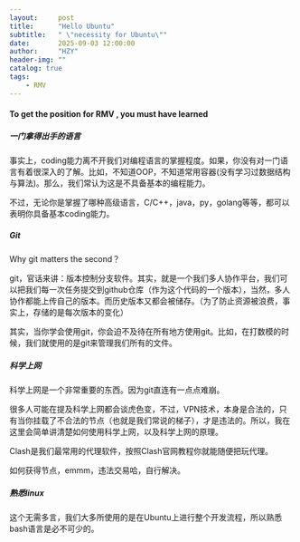 ```yaml
---
layout:     post
title:      "Hello Ubuntu"
subtitle:   " \"necessity for Ubuntu\""
date:       2025-09-03 12:00:00
author:     "HZY"
header-img: ""
catalog: true
tags:
    - RMV
---
```



#### To get the position for RMV , you must have learned
##### 一门拿得出手的语言
事实上，coding能力离不开我们对编程语言的掌握程度。如果，你没有对一门语言有着很深入的了解。比如，不知道OOP，不知道常用容器(没有学习过数据结构与算法)。那么，我们常认为这是不具备基本的编程能力。

不过，无论你是掌握了哪种高级语言，C/C++，java，py，golang等等，都可以表明你具备基本coding能力。
##### Git
Why git matters the second？

git，官话来讲：版本控制分支软件。其实，就是一个我们多人协作平台，我们可以把我们每一次任务提交到github仓库（作为这个代码的一个版本），当然，多人协作都能上传自己的版本。而历史版本又都会被储存。（为了防止资源被浪费，事实上，存储的是每次版本的变化）

其实，当你学会使用git，你会迫不及待在所有地方使用git。比如，在打数模的时候，我们就使用的是git来管理我们所有的文件。

##### 科学上网
科学上网是一个非常重要的东西。因为git直连有一点点难崩。

很多人可能在提及科学上网都会谈虎色变，不过，VPN技术，本身是合法的，只有当你挂载了不合法的节点（也就是我们常说的梯子），才是违法的。所以，我在这里会简单讲清楚如何使用科学上网，以及科学上网的原理。

Clash是我们最常用的代理软件，按照Clash官网教程你就能随便把玩代理。

如何获得节点，emmm，违法交易哈，自行解决。
##### 熟悉linux
这个无需多言，我们大多所使用的是在Ubuntu上进行整个开发流程，所以熟悉bash语言是必不可少的。
##### 
